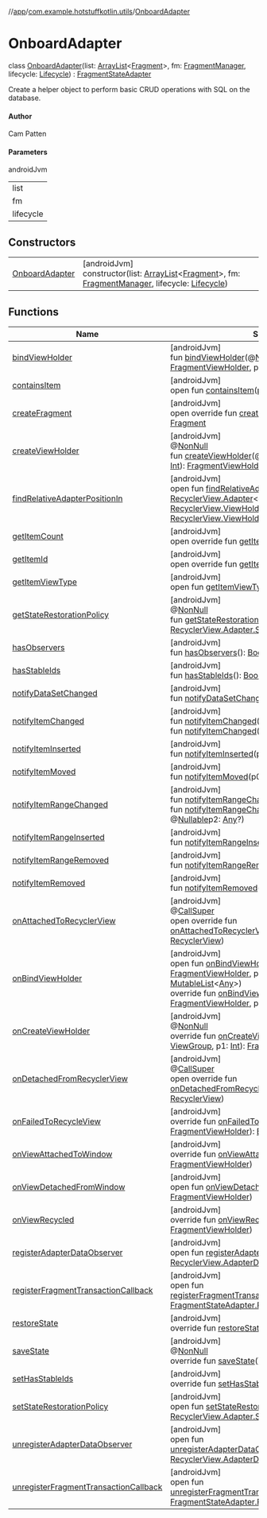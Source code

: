 //[app](../../../index.md)/[com.example.hotstuffkotlin.utils](../index.md)/[OnboardAdapter](index.md)

# OnboardAdapter

class [OnboardAdapter](index.md)(list: [ArrayList](https://kotlinlang.org/api/latest/jvm/stdlib/kotlin.collections/-array-list/index.html)&lt;[Fragment](https://developer.android.com/reference/kotlin/androidx/fragment/app/Fragment.html)&gt;, fm: [FragmentManager](https://developer.android.com/reference/kotlin/androidx/fragment/app/FragmentManager.html), lifecycle: [Lifecycle](https://developer.android.com/reference/kotlin/androidx/lifecycle/Lifecycle.html)) : [FragmentStateAdapter](https://developer.android.com/reference/kotlin/androidx/viewpager2/adapter/FragmentStateAdapter.html)

Create a helper object to perform basic CRUD operations with SQL on the database.

#### Author

Cam Patten

#### Parameters

androidJvm

| |
|---|
| list |
| fm |
| lifecycle |

## Constructors

| | |
|---|---|
| [OnboardAdapter](-onboard-adapter.md) | [androidJvm]<br>constructor(list: [ArrayList](https://kotlinlang.org/api/latest/jvm/stdlib/kotlin.collections/-array-list/index.html)&lt;[Fragment](https://developer.android.com/reference/kotlin/androidx/fragment/app/Fragment.html)&gt;, fm: [FragmentManager](https://developer.android.com/reference/kotlin/androidx/fragment/app/FragmentManager.html), lifecycle: [Lifecycle](https://developer.android.com/reference/kotlin/androidx/lifecycle/Lifecycle.html)) |

## Functions

| Name | Summary |
|---|---|
| [bindViewHolder](index.md#211697127%2FFunctions%2F-912451524) | [androidJvm]<br>fun [bindViewHolder](index.md#211697127%2FFunctions%2F-912451524)(@[NonNull](https://developer.android.com/reference/kotlin/androidx/annotation/NonNull.html)p0: [FragmentViewHolder](https://developer.android.com/reference/kotlin/androidx/viewpager2/adapter/FragmentViewHolder.html), p1: [Int](https://kotlinlang.org/api/latest/jvm/stdlib/kotlin/-int/index.html)) |
| [containsItem](index.md#1599289082%2FFunctions%2F-912451524) | [androidJvm]<br>open fun [containsItem](index.md#1599289082%2FFunctions%2F-912451524)(p0: [Long](https://kotlinlang.org/api/latest/jvm/stdlib/kotlin/-long/index.html)): [Boolean](https://kotlinlang.org/api/latest/jvm/stdlib/kotlin/-boolean/index.html) |
| [createFragment](create-fragment.md) | [androidJvm]<br>open override fun [createFragment](create-fragment.md)(position: [Int](https://kotlinlang.org/api/latest/jvm/stdlib/kotlin/-int/index.html)): [Fragment](https://developer.android.com/reference/kotlin/androidx/fragment/app/Fragment.html) |
| [createViewHolder](index.md#1423244545%2FFunctions%2F-912451524) | [androidJvm]<br>@[NonNull](https://developer.android.com/reference/kotlin/androidx/annotation/NonNull.html)<br>fun [createViewHolder](index.md#1423244545%2FFunctions%2F-912451524)(@[NonNull](https://developer.android.com/reference/kotlin/androidx/annotation/NonNull.html)p0: [ViewGroup](https://developer.android.com/reference/kotlin/android/view/ViewGroup.html), p1: [Int](https://kotlinlang.org/api/latest/jvm/stdlib/kotlin/-int/index.html)): [FragmentViewHolder](https://developer.android.com/reference/kotlin/androidx/viewpager2/adapter/FragmentViewHolder.html) |
| [findRelativeAdapterPositionIn](index.md#-1238180073%2FFunctions%2F-912451524) | [androidJvm]<br>open fun [findRelativeAdapterPositionIn](index.md#-1238180073%2FFunctions%2F-912451524)(@[NonNull](https://developer.android.com/reference/kotlin/androidx/annotation/NonNull.html)p0: [RecyclerView.Adapter](https://developer.android.com/reference/kotlin/androidx/recyclerview/widget/RecyclerView.Adapter.html)&lt;out [RecyclerView.ViewHolder](https://developer.android.com/reference/kotlin/androidx/recyclerview/widget/RecyclerView.ViewHolder.html)&gt;, @[NonNull](https://developer.android.com/reference/kotlin/androidx/annotation/NonNull.html)p1: [RecyclerView.ViewHolder](https://developer.android.com/reference/kotlin/androidx/recyclerview/widget/RecyclerView.ViewHolder.html), p2: [Int](https://kotlinlang.org/api/latest/jvm/stdlib/kotlin/-int/index.html)): [Int](https://kotlinlang.org/api/latest/jvm/stdlib/kotlin/-int/index.html) |
| [getItemCount](get-item-count.md) | [androidJvm]<br>open override fun [getItemCount](get-item-count.md)(): [Int](https://kotlinlang.org/api/latest/jvm/stdlib/kotlin/-int/index.html) |
| [getItemId](index.md#1075333347%2FFunctions%2F-912451524) | [androidJvm]<br>open override fun [getItemId](index.md#1075333347%2FFunctions%2F-912451524)(p0: [Int](https://kotlinlang.org/api/latest/jvm/stdlib/kotlin/-int/index.html)): [Long](https://kotlinlang.org/api/latest/jvm/stdlib/kotlin/-long/index.html) |
| [getItemViewType](index.md#714126295%2FFunctions%2F-912451524) | [androidJvm]<br>open fun [getItemViewType](index.md#714126295%2FFunctions%2F-912451524)(p0: [Int](https://kotlinlang.org/api/latest/jvm/stdlib/kotlin/-int/index.html)): [Int](https://kotlinlang.org/api/latest/jvm/stdlib/kotlin/-int/index.html) |
| [getStateRestorationPolicy](index.md#1717359980%2FFunctions%2F-912451524) | [androidJvm]<br>@[NonNull](https://developer.android.com/reference/kotlin/androidx/annotation/NonNull.html)<br>fun [getStateRestorationPolicy](index.md#1717359980%2FFunctions%2F-912451524)(): [RecyclerView.Adapter.StateRestorationPolicy](https://developer.android.com/reference/kotlin/androidx/recyclerview/widget/RecyclerView.Adapter.StateRestorationPolicy.html) |
| [hasObservers](index.md#1092162006%2FFunctions%2F-912451524) | [androidJvm]<br>fun [hasObservers](index.md#1092162006%2FFunctions%2F-912451524)(): [Boolean](https://kotlinlang.org/api/latest/jvm/stdlib/kotlin/-boolean/index.html) |
| [hasStableIds](index.md#16685238%2FFunctions%2F-912451524) | [androidJvm]<br>fun [hasStableIds](index.md#16685238%2FFunctions%2F-912451524)(): [Boolean](https://kotlinlang.org/api/latest/jvm/stdlib/kotlin/-boolean/index.html) |
| [notifyDataSetChanged](index.md#-1095556076%2FFunctions%2F-912451524) | [androidJvm]<br>fun [notifyDataSetChanged](index.md#-1095556076%2FFunctions%2F-912451524)() |
| [notifyItemChanged](index.md#-1721030169%2FFunctions%2F-912451524) | [androidJvm]<br>fun [notifyItemChanged](index.md#-1721030169%2FFunctions%2F-912451524)(p0: [Int](https://kotlinlang.org/api/latest/jvm/stdlib/kotlin/-int/index.html))<br>fun [notifyItemChanged](index.md#748267402%2FFunctions%2F-912451524)(p0: [Int](https://kotlinlang.org/api/latest/jvm/stdlib/kotlin/-int/index.html), @[Nullable](https://developer.android.com/reference/kotlin/androidx/annotation/Nullable.html)p1: [Any](https://kotlinlang.org/api/latest/jvm/stdlib/kotlin/-any/index.html)?) |
| [notifyItemInserted](index.md#2137269507%2FFunctions%2F-912451524) | [androidJvm]<br>fun [notifyItemInserted](index.md#2137269507%2FFunctions%2F-912451524)(p0: [Int](https://kotlinlang.org/api/latest/jvm/stdlib/kotlin/-int/index.html)) |
| [notifyItemMoved](index.md#-1694317867%2FFunctions%2F-912451524) | [androidJvm]<br>fun [notifyItemMoved](index.md#-1694317867%2FFunctions%2F-912451524)(p0: [Int](https://kotlinlang.org/api/latest/jvm/stdlib/kotlin/-int/index.html), p1: [Int](https://kotlinlang.org/api/latest/jvm/stdlib/kotlin/-int/index.html)) |
| [notifyItemRangeChanged](index.md#1769183193%2FFunctions%2F-912451524) | [androidJvm]<br>fun [notifyItemRangeChanged](index.md#1769183193%2FFunctions%2F-912451524)(p0: [Int](https://kotlinlang.org/api/latest/jvm/stdlib/kotlin/-int/index.html), p1: [Int](https://kotlinlang.org/api/latest/jvm/stdlib/kotlin/-int/index.html))<br>fun [notifyItemRangeChanged](index.md#1916975740%2FFunctions%2F-912451524)(p0: [Int](https://kotlinlang.org/api/latest/jvm/stdlib/kotlin/-int/index.html), p1: [Int](https://kotlinlang.org/api/latest/jvm/stdlib/kotlin/-int/index.html), @[Nullable](https://developer.android.com/reference/kotlin/androidx/annotation/Nullable.html)p2: [Any](https://kotlinlang.org/api/latest/jvm/stdlib/kotlin/-any/index.html)?) |
| [notifyItemRangeInserted](index.md#-2104748521%2FFunctions%2F-912451524) | [androidJvm]<br>fun [notifyItemRangeInserted](index.md#-2104748521%2FFunctions%2F-912451524)(p0: [Int](https://kotlinlang.org/api/latest/jvm/stdlib/kotlin/-int/index.html), p1: [Int](https://kotlinlang.org/api/latest/jvm/stdlib/kotlin/-int/index.html)) |
| [notifyItemRangeRemoved](index.md#999899269%2FFunctions%2F-912451524) | [androidJvm]<br>fun [notifyItemRangeRemoved](index.md#999899269%2FFunctions%2F-912451524)(p0: [Int](https://kotlinlang.org/api/latest/jvm/stdlib/kotlin/-int/index.html), p1: [Int](https://kotlinlang.org/api/latest/jvm/stdlib/kotlin/-int/index.html)) |
| [notifyItemRemoved](index.md#-189254469%2FFunctions%2F-912451524) | [androidJvm]<br>fun [notifyItemRemoved](index.md#-189254469%2FFunctions%2F-912451524)(p0: [Int](https://kotlinlang.org/api/latest/jvm/stdlib/kotlin/-int/index.html)) |
| [onAttachedToRecyclerView](index.md#820471114%2FFunctions%2F-912451524) | [androidJvm]<br>@[CallSuper](https://developer.android.com/reference/kotlin/androidx/annotation/CallSuper.html)<br>open override fun [onAttachedToRecyclerView](index.md#820471114%2FFunctions%2F-912451524)(@[NonNull](https://developer.android.com/reference/kotlin/androidx/annotation/NonNull.html)p0: [RecyclerView](https://developer.android.com/reference/kotlin/androidx/recyclerview/widget/RecyclerView.html)) |
| [onBindViewHolder](index.md#2009914520%2FFunctions%2F-912451524) | [androidJvm]<br>open fun [onBindViewHolder](index.md#2009914520%2FFunctions%2F-912451524)(@[NonNull](https://developer.android.com/reference/kotlin/androidx/annotation/NonNull.html)p0: [FragmentViewHolder](https://developer.android.com/reference/kotlin/androidx/viewpager2/adapter/FragmentViewHolder.html), p1: [Int](https://kotlinlang.org/api/latest/jvm/stdlib/kotlin/-int/index.html), @[NonNull](https://developer.android.com/reference/kotlin/androidx/annotation/NonNull.html)p2: [MutableList](https://kotlinlang.org/api/latest/jvm/stdlib/kotlin.collections/-mutable-list/index.html)&lt;[Any](https://kotlinlang.org/api/latest/jvm/stdlib/kotlin/-any/index.html)&gt;)<br>override fun [onBindViewHolder](index.md#-547673906%2FFunctions%2F-912451524)(@[NonNull](https://developer.android.com/reference/kotlin/androidx/annotation/NonNull.html)p0: [FragmentViewHolder](https://developer.android.com/reference/kotlin/androidx/viewpager2/adapter/FragmentViewHolder.html), p1: [Int](https://kotlinlang.org/api/latest/jvm/stdlib/kotlin/-int/index.html)) |
| [onCreateViewHolder](index.md#-1690497240%2FFunctions%2F-912451524) | [androidJvm]<br>@[NonNull](https://developer.android.com/reference/kotlin/androidx/annotation/NonNull.html)<br>override fun [onCreateViewHolder](index.md#-1690497240%2FFunctions%2F-912451524)(@[NonNull](https://developer.android.com/reference/kotlin/androidx/annotation/NonNull.html)p0: [ViewGroup](https://developer.android.com/reference/kotlin/android/view/ViewGroup.html), p1: [Int](https://kotlinlang.org/api/latest/jvm/stdlib/kotlin/-int/index.html)): [FragmentViewHolder](https://developer.android.com/reference/kotlin/androidx/viewpager2/adapter/FragmentViewHolder.html) |
| [onDetachedFromRecyclerView](index.md#-2036803897%2FFunctions%2F-912451524) | [androidJvm]<br>@[CallSuper](https://developer.android.com/reference/kotlin/androidx/annotation/CallSuper.html)<br>open override fun [onDetachedFromRecyclerView](index.md#-2036803897%2FFunctions%2F-912451524)(@[NonNull](https://developer.android.com/reference/kotlin/androidx/annotation/NonNull.html)p0: [RecyclerView](https://developer.android.com/reference/kotlin/androidx/recyclerview/widget/RecyclerView.html)) |
| [onFailedToRecycleView](index.md#491374483%2FFunctions%2F-912451524) | [androidJvm]<br>override fun [onFailedToRecycleView](index.md#491374483%2FFunctions%2F-912451524)(@[NonNull](https://developer.android.com/reference/kotlin/androidx/annotation/NonNull.html)p0: [FragmentViewHolder](https://developer.android.com/reference/kotlin/androidx/viewpager2/adapter/FragmentViewHolder.html)): [Boolean](https://kotlinlang.org/api/latest/jvm/stdlib/kotlin/-boolean/index.html) |
| [onViewAttachedToWindow](index.md#-494770519%2FFunctions%2F-912451524) | [androidJvm]<br>override fun [onViewAttachedToWindow](index.md#-494770519%2FFunctions%2F-912451524)(@[NonNull](https://developer.android.com/reference/kotlin/androidx/annotation/NonNull.html)p0: [FragmentViewHolder](https://developer.android.com/reference/kotlin/androidx/viewpager2/adapter/FragmentViewHolder.html)) |
| [onViewDetachedFromWindow](index.md#-1285610572%2FFunctions%2F-912451524) | [androidJvm]<br>open fun [onViewDetachedFromWindow](index.md#-1285610572%2FFunctions%2F-912451524)(@[NonNull](https://developer.android.com/reference/kotlin/androidx/annotation/NonNull.html)p0: [FragmentViewHolder](https://developer.android.com/reference/kotlin/androidx/viewpager2/adapter/FragmentViewHolder.html)) |
| [onViewRecycled](index.md#596428871%2FFunctions%2F-912451524) | [androidJvm]<br>override fun [onViewRecycled](index.md#596428871%2FFunctions%2F-912451524)(@[NonNull](https://developer.android.com/reference/kotlin/androidx/annotation/NonNull.html)p0: [FragmentViewHolder](https://developer.android.com/reference/kotlin/androidx/viewpager2/adapter/FragmentViewHolder.html)) |
| [registerAdapterDataObserver](index.md#-149943229%2FFunctions%2F-912451524) | [androidJvm]<br>open fun [registerAdapterDataObserver](index.md#-149943229%2FFunctions%2F-912451524)(@[NonNull](https://developer.android.com/reference/kotlin/androidx/annotation/NonNull.html)p0: [RecyclerView.AdapterDataObserver](https://developer.android.com/reference/kotlin/androidx/recyclerview/widget/RecyclerView.AdapterDataObserver.html)) |
| [registerFragmentTransactionCallback](index.md#1606620530%2FFunctions%2F-912451524) | [androidJvm]<br>open fun [registerFragmentTransactionCallback](index.md#1606620530%2FFunctions%2F-912451524)(@[NonNull](https://developer.android.com/reference/kotlin/androidx/annotation/NonNull.html)p0: [FragmentStateAdapter.FragmentTransactionCallback](https://developer.android.com/reference/kotlin/androidx/viewpager2/adapter/FragmentStateAdapter.FragmentTransactionCallback.html)) |
| [restoreState](index.md#-467738810%2FFunctions%2F-912451524) | [androidJvm]<br>override fun [restoreState](index.md#-467738810%2FFunctions%2F-912451524)(@[NonNull](https://developer.android.com/reference/kotlin/androidx/annotation/NonNull.html)p0: [Parcelable](https://developer.android.com/reference/kotlin/android/os/Parcelable.html)) |
| [saveState](index.md#-1189713675%2FFunctions%2F-912451524) | [androidJvm]<br>@[NonNull](https://developer.android.com/reference/kotlin/androidx/annotation/NonNull.html)<br>override fun [saveState](index.md#-1189713675%2FFunctions%2F-912451524)(): [Parcelable](https://developer.android.com/reference/kotlin/android/os/Parcelable.html) |
| [setHasStableIds](index.md#-1207888663%2FFunctions%2F-912451524) | [androidJvm]<br>override fun [setHasStableIds](index.md#-1207888663%2FFunctions%2F-912451524)(p0: [Boolean](https://kotlinlang.org/api/latest/jvm/stdlib/kotlin/-boolean/index.html)) |
| [setStateRestorationPolicy](index.md#1439711293%2FFunctions%2F-912451524) | [androidJvm]<br>open fun [setStateRestorationPolicy](index.md#1439711293%2FFunctions%2F-912451524)(@[NonNull](https://developer.android.com/reference/kotlin/androidx/annotation/NonNull.html)p0: [RecyclerView.Adapter.StateRestorationPolicy](https://developer.android.com/reference/kotlin/androidx/recyclerview/widget/RecyclerView.Adapter.StateRestorationPolicy.html)) |
| [unregisterAdapterDataObserver](index.md#607934410%2FFunctions%2F-912451524) | [androidJvm]<br>open fun [unregisterAdapterDataObserver](index.md#607934410%2FFunctions%2F-912451524)(@[NonNull](https://developer.android.com/reference/kotlin/androidx/annotation/NonNull.html)p0: [RecyclerView.AdapterDataObserver](https://developer.android.com/reference/kotlin/androidx/recyclerview/widget/RecyclerView.AdapterDataObserver.html)) |
| [unregisterFragmentTransactionCallback](index.md#-610113525%2FFunctions%2F-912451524) | [androidJvm]<br>open fun [unregisterFragmentTransactionCallback](index.md#-610113525%2FFunctions%2F-912451524)(@[NonNull](https://developer.android.com/reference/kotlin/androidx/annotation/NonNull.html)p0: [FragmentStateAdapter.FragmentTransactionCallback](https://developer.android.com/reference/kotlin/androidx/viewpager2/adapter/FragmentStateAdapter.FragmentTransactionCallback.html)) |
